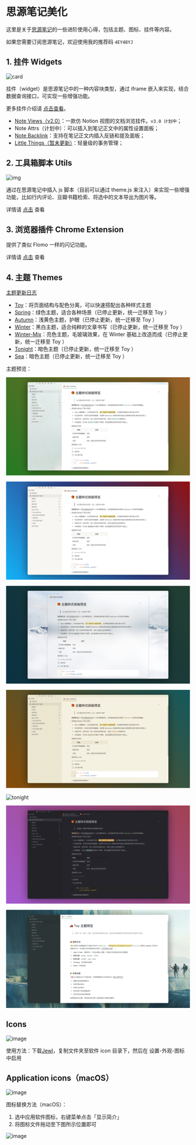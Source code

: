 # 思源笔记美化

这里是关于[思源笔记](https://b3log.org/siyuan/)的一些进阶使用心得，包括主题、图标、挂件等内容。

如果您需要订阅思源笔记，欢迎使用我的推荐码 `4EY48YJ`

## 1. 挂件 Widgets

![card](https://raw.githubusercontent.com/langzhou/siyuan-note/main/widgets/note-views/preview/card.png) 


挂件（widget）是思源笔记中的一种内容块类型，通过 iframe 嵌入来实现，结合数据查询接口，可实现一些增强功能。

更多挂件介绍请 [点击查看](https://github.com/langzhou/siyuan-note/tree/main/widgets)。

- [Note Views（v2.0）](https://github.com/langzhou/note-views-for-siyuan)：一款仿 Notion 视图的文档浏览挂件。`v3.0 计划中`；
- Note Attrs（计划中）：可以插入到笔记正文中的属性设置面板；
- [Note Backlink](https://github.com/langzhou/siyuan-note/tree/main/widgets/note-backlink)：支持在笔记正文内插入反链和提及面板；
- [Little Things（暂未更新）](https://github.com/langzhou/siyuan-note/tree/main/widgets/little-things)：轻量级的事务管理；



## 2. 工具箱脚本 Utils

<!-- ![preview](https://raw.githubusercontent.com/langzhou/siyuan-note/main/siyuan-utils/preview/comment-1.png) -->

![img](https://raw.githubusercontent.com/langzhou/siyuan-note/main/siyuan-utils/preview/searchbox-1.png)

通过在思源笔记中插入 js 脚本（目前可以通过 theme.js 来注入）来实现一些增强功能，比如行内评论、豆瓣书籍检索、将选中的文本导出为图片等。

详情请 [点击](https://github.com/langzhou/siyuan-note/tree/main/siyuan-utils) 查看

## 3. 浏览器插件 Chrome Extension

提供了类似 Flomo 一样的闪记功能。

详情请 [点击](https://github.com/langzhou/siyuan-note/tree/main/chrome-extension) 查看



## 4. 主题 Themes

[主题更新日志](https://github.com/langzhou/siyuan-note/blob/main/%E4%B8%BB%E9%A2%98%E6%9B%B4%E6%96%B0%E6%97%A5%E5%BF%97.md)

- [Toy](https://github.com/langzhou/toy-theme-for-siyuan)：将页面结构与配色分离，可以快速搭配出各种样式主题
- [Spring](https://github.com/langzhou/spring-theme-for-siyuan)：绿色主题，适合各种场景（已停止更新，统一迁移至 Toy ）
- [Autumn](https://github.com/langzhou/autumn-theme-for-siyuan)：浅黄色主题，护眼（已停止更新，统一迁移至 Toy ）
- [Winter](https://github.com/langzhou/winter-theme-for-siyuan)：黑白主题，适合纯粹的文章书写（已停止更新，统一迁移至 Toy ）
- [Winter-Mix](https://github.com/langzhou/winter-mix-theme-for-siyuan)：亮色主题，毛玻璃效果，在 Winter 基础上改造而成（已停止更新，统一迁移至 Toy ）
- [Tonight](https://github.com/langzhou/tonight-for-siyuan)：暗色主题（已停止更新，统一迁移至 Toy ）
- [Sea](https://github.com/langzhou/sea-theme-for-siyuan)：暗色主题（已停止更新，统一迁移至 Toy ）

主题预览：


![spring](https://raw.githubusercontent.com/langzhou/spring-theme-for-siyuan/main/preview.png)

![winter](https://raw.githubusercontent.com/langzhou/winter-theme-for-siyuan/main/preview.png)

![winter-mix](https://raw.githubusercontent.com/langzhou/winter-mix-theme-for-siyuan/master/preview.png)

![autumn](https://raw.githubusercontent.com/langzhou/autumn-theme-for-siyuan/main/preview.png)

![tonight](https://raw.githubusercontent.com/langzhou/tonight-theme-for-siyuan/main/preview.png)

![sea](https://raw.githubusercontent.com/langzhou/sea-theme-for-siyuan/main/preview.png)


![Toy](https://raw.githubusercontent.com/langzhou/toy-theme-for-siyuan/main/preview.png)




## Icons
![image](https://user-images.githubusercontent.com/6987229/118349897-20795600-b586-11eb-822d-72119bdc7f57.png)


使用方法：下载[Jewl](https://github.com/langzhou/siyuan-note/tree/main/jewel)，复制文件夹至软件 icon 目录下，然后在 设置-外观-图标 中启用


## Application icons（macOS）


![image](https://raw.githubusercontent.com/langzhou/siyuan-note/main/icons/preview.png)


图标替换方法（macOS）：

1. 选中应用软件图标，右键菜单点击「显示简介」
2. 将图标文件拖动至下图所示位置即可

![image](https://user-images.githubusercontent.com/6987229/119348780-e7508c80-bccf-11eb-9912-0864afe8bd2e.png)



